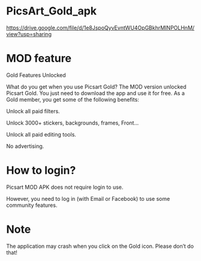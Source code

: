 # PicsArt_Gold_apk




https://drive.google.com/file/d/1e8JspoQyvEvntWU4OpGBkhrMINPOLHnM/view?usp=sharing


# MOD feature

Gold Features Unlocked

What do you get when you use Picsart Gold?
The MOD version  unlocked Picsart Gold. You just need to download the app and use it for free. As a Gold member, you get some of the following benefits:

Unlock all paid filters.

Unlock 3000+ stickers, backgrounds, frames, Front…

Unlock all paid editing tools.

No advertising.

# How to login?

Picsart MOD APK does not require login to use.

However, you need to log in (with Email or Facebook) to use some community features.

# Note
The application may crash when you click on the Gold icon. Please don’t do that!
